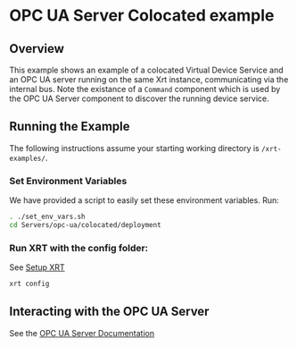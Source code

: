 # OPC UA Server Colocated example

## Overview

This example shows an example of a colocated Virtual Device Service and an OPC UA server running on the same Xrt instance, communicating via the internal bus. Note the existance of a `Command` component which is used by the OPC UA Server component to discover the running device service.

## Running the Example

The following instructions assume your starting working directory is `/xrt-examples/`.

### **Set Environment Variables**

We have provided a script to easily set these environment variables. Run:

```bash
. ./set_env_vars.sh
cd Servers/opc-ua/colocated/deployment
```

### **Run XRT with the config folder:**

See [Setup XRT](../../DeviceServices/interactive-walkthrough/setup-xrt.md)

```bash
xrt config
```

## Interacting with the OPC UA Server

See the [OPC UA Server Documentation](https://docs.iotechsys.com/edge-xrt22/server-components/opc-ua-server-component.html)
